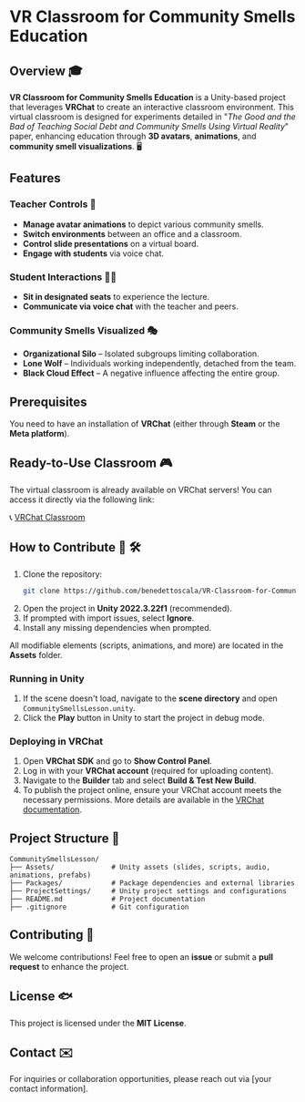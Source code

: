 # VR Classroom for Community Smells Education

## Overview 🎓

**VR Classroom for Community Smells Education** is a Unity-based project that leverages **VRChat** to create an interactive classroom environment. This virtual classroom is designed for experiments detailed in "_The Good and the Bad of Teaching Social Debt and Community Smells Using Virtual Reality_" paper, enhancing education through **3D avatars**, **animations**, and **community smell visualizations**. 🖥️

## Features

### Teacher Controls 🎤

- **Manage avatar animations** to depict various community smells.
- **Switch environments** between an office and a classroom.
- **Control slide presentations** on a virtual board.
- **Engage with students** via voice chat.

### Student Interactions 🧑‍🎓

- **Sit in designated seats** to experience the lecture.
- **Communicate via voice chat** with the teacher and peers.

### Community Smells Visualized 🎭

- **Organizational Silo** – Isolated subgroups limiting collaboration.
- **Lone Wolf** – Individuals working independently, detached from the team.
- **Black Cloud Effect** – A negative influence affecting the entire group.

## Prerequisites

You need to have an installation of **VRChat** (either through **Steam** or the **Meta platform**).

## Ready-to-Use Classroom 🎮

The virtual classroom is already available on VRChat servers! You can access it directly via the following link:

📞 [VRChat Classroom](https://vrchat.com/home/world/wrld_357a500a-2867-45d1-9c9f-f1b08d6be309/info)

## How to Contribute 🚀 🛠️

1. Clone the repository:
   ```sh
   git clone https://github.com/benedettoscala/VR-Classroom-for-Community-Smells-Education.git
   ```
2. Open the project in **Unity 2022.3.22f1** (recommended).
3. If prompted with import issues, select **Ignore**.
4. Install any missing dependencies when prompted.

All modifiable elements (scripts, animations, and more) are located in the **Assets** folder.

### Running in Unity

1. If the scene doesn't load, navigate to the **scene directory** and open `CommunitySmellsLesson.unity`.
2. Click the **Play** button in Unity to start the project in debug mode.

### Deploying in VRChat

1. Open **VRChat SDK** and go to **Show Control Panel**.
2. Log in with your **VRChat account** (required for uploading content).
3. Navigate to the **Builder** tab and select **Build & Test New Build**.
4. To publish the project online, ensure your VRChat account meets the necessary permissions. More details are available in the [VRChat documentation](https://docs.vrchat.com/).

## Project Structure 📁

```
CommunitySmellsLesson/
├── Assets/              # Unity assets (slides, scripts, audio, animations, prefabs)
├── Packages/            # Package dependencies and external libraries
├── ProjectSettings/     # Unity project settings and configurations
├── README.md            # Project documentation
├── .gitignore           # Git configuration
```

## Contributing 🤝

We welcome contributions! Feel free to open an **issue** or submit a **pull request** to enhance the project.

## License 🐟

This project is licensed under the **MIT License**.

## Contact ✉️

For inquiries or collaboration opportunities, please reach out via [your contact information].
